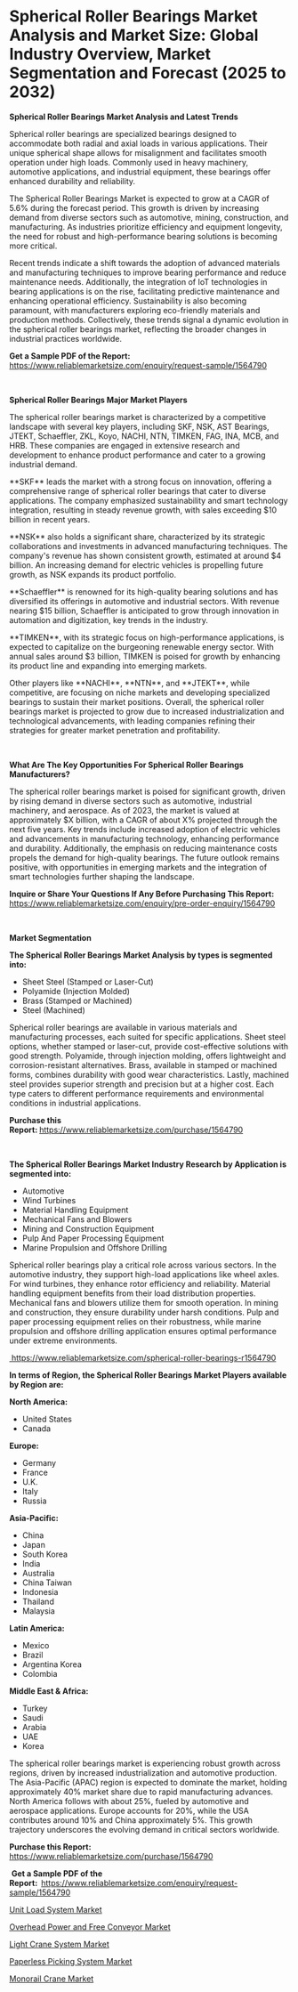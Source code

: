 <p><h1>Spherical Roller Bearings Market Analysis and Market Size: Global Industry Overview, Market Segmentation and Forecast (2025 to 2032)</h1></p><p><strong>Spherical Roller Bearings Market Analysis and Latest Trends</strong></p>
<p><p>Spherical roller bearings are specialized bearings designed to accommodate both radial and axial loads in various applications. Their unique spherical shape allows for misalignment and facilitates smooth operation under high loads. Commonly used in heavy machinery, automotive applications, and industrial equipment, these bearings offer enhanced durability and reliability.</p><p>The Spherical Roller Bearings Market is expected to grow at a CAGR of 5.6% during the forecast period. This growth is driven by increasing demand from diverse sectors such as automotive, mining, construction, and manufacturing. As industries prioritize efficiency and equipment longevity, the need for robust and high-performance bearing solutions is becoming more critical.</p><p>Recent trends indicate a shift towards the adoption of advanced materials and manufacturing techniques to improve bearing performance and reduce maintenance needs. Additionally, the integration of IoT technologies in bearing applications is on the rise, facilitating predictive maintenance and enhancing operational efficiency. Sustainability is also becoming paramount, with manufacturers exploring eco-friendly materials and production methods. Collectively, these trends signal a dynamic evolution in the spherical roller bearings market, reflecting the broader changes in industrial practices worldwide.</p></p>
<p><strong>Get a Sample PDF of the Report:&nbsp;</strong> <a href="https://www.reliablemarketsize.com/enquiry/request-sample/1564790?utm_campaign=973&utm_medium=2&utm_source=Github&utm_content=ia&utm_term=11042025&utm_id=spherical-roller-bearings">https://www.reliablemarketsize.com/enquiry/request-sample/1564790</a></p>
<p>&nbsp;</p>
<p><strong>Spherical Roller Bearings Major Market Players</strong></p>
<p><p>The spherical roller bearings market is characterized by a competitive landscape with several key players, including SKF, NSK, AST Bearings, JTEKT, Schaeffler, ZKL, Koyo, NACHI, NTN, TIMKEN, FAG, INA, MCB, and HRB. These companies are engaged in extensive research and development to enhance product performance and cater to a growing industrial demand.</p><p>**SKF** leads the market with a strong focus on innovation, offering a comprehensive range of spherical roller bearings that cater to diverse applications. The company emphasized sustainability and smart technology integration, resulting in steady revenue growth, with sales exceeding $10 billion in recent years.</p><p>**NSK** also holds a significant share, characterized by its strategic collaborations and investments in advanced manufacturing techniques. The company's revenue has shown consistent growth, estimated at around $4 billion. An increasing demand for electric vehicles is propelling future growth, as NSK expands its product portfolio.</p><p>**Schaeffler** is renowned for its high-quality bearing solutions and has diversified its offerings in automotive and industrial sectors. With revenue nearing $15 billion, Schaeffler is anticipated to grow through innovation in automation and digitization, key trends in the industry.</p><p>**TIMKEN**, with its strategic focus on high-performance applications, is expected to capitalize on the burgeoning renewable energy sector. With annual sales around $3 billion, TIMKEN is poised for growth by enhancing its product line and expanding into emerging markets.</p><p>Other players like **NACHI**, **NTN**, and **JTEKT**, while competitive, are focusing on niche markets and developing specialized bearings to sustain their market positions. Overall, the spherical roller bearings market is projected to grow due to increased industrialization and technological advancements, with leading companies refining their strategies for greater market penetration and profitability.</p></p>
<p>&nbsp;</p>
<p><strong>What Are The Key Opportunities For Spherical Roller Bearings Manufacturers?</strong></p>
<p><p>The spherical roller bearings market is poised for significant growth, driven by rising demand in diverse sectors such as automotive, industrial machinery, and aerospace. As of 2023, the market is valued at approximately $X billion, with a CAGR of about X% projected through the next five years. Key trends include increased adoption of electric vehicles and advancements in manufacturing technology, enhancing performance and durability. Additionally, the emphasis on reducing maintenance costs propels the demand for high-quality bearings. The future outlook remains positive, with opportunities in emerging markets and the integration of smart technologies further shaping the landscape.</p></p>
<p><strong>Inquire or Share Your Questions If Any Before Purchasing This Report:</strong> <a href="https://www.reliablemarketsize.com/enquiry/pre-order-enquiry/1564790?utm_campaign=973&utm_medium=2&utm_source=Github&utm_content=ia&utm_term=11042025&utm_id=spherical-roller-bearings">https://www.reliablemarketsize.com/enquiry/pre-order-enquiry/1564790</a></p>
<p>&nbsp;</p>
<p><strong>Market Segmentation</strong></p>
<p><strong>The Spherical Roller Bearings Market Analysis by types is segmented into:</strong></p>
<p><ul><li>Sheet Steel (Stamped or Laser-Cut)</li><li>Polyamide (Injection Molded)</li><li>Brass (Stamped or Machined)</li><li>Steel (Machined)</li></ul></p>
<p><p>Spherical roller bearings are available in various materials and manufacturing processes, each suited for specific applications. Sheet steel options, whether stamped or laser-cut, provide cost-effective solutions with good strength. Polyamide, through injection molding, offers lightweight and corrosion-resistant alternatives. Brass, available in stamped or machined forms, combines durability with good wear characteristics. Lastly, machined steel provides superior strength and precision but at a higher cost. Each type caters to different performance requirements and environmental conditions in industrial applications.</p></p>
<p><strong>Purchase this Report:&nbsp;</strong><a href="https://www.reliablemarketsize.com/purchase/1564790?utm_campaign=973&utm_medium=2&utm_source=Github&utm_content=ia&utm_term=11042025&utm_id=spherical-roller-bearings">https://www.reliablemarketsize.com/purchase/1564790</a></p>
<p>&nbsp;</p>
<p><strong>The Spherical Roller Bearings Market Industry Research by Application is segmented into:</strong></p>
<p><ul><li>Automotive</li><li>Wind Turbines</li><li>Material Handling Equipment</li><li>Mechanical Fans and Blowers</li><li>Mining and Construction Equipment</li><li>Pulp And Paper Processing Equipment</li><li>Marine Propulsion and Offshore Drilling</li></ul></p>
<p><p>Spherical roller bearings play a critical role across various sectors. In the automotive industry, they support high-load applications like wheel axles. For wind turbines, they enhance rotor efficiency and reliability. Material handling equipment benefits from their load distribution properties. Mechanical fans and blowers utilize them for smooth operation. In mining and construction, they ensure durability under harsh conditions. Pulp and paper processing equipment relies on their robustness, while marine propulsion and offshore drilling application ensures optimal performance under extreme environments.</p></p>
<p><a href="https://www.reliablemarketsize.com/spherical-roller-bearings-r1564790?utm_campaign=973&utm_medium=2&utm_source=Github&utm_content=ia&utm_term=11042025&utm_id=spherical-roller-bearings">&nbsp;https://www.reliablemarketsize.com/spherical-roller-bearings-r1564790</a></p>
<p><strong>In terms of Region, the Spherical Roller Bearings Market Players available by Region are:</strong></p>
<p>
    <p> <strong> North America: </strong>
        <ul>
            <li>United States</li>
            <li>Canada</li>
        </ul>
        </p> 
    <p> <strong> Europe: </strong>
        <ul>
            <li>Germany</li>
            <li>France</li>
            <li>U.K.</li>
            <li>Italy</li>
            <li>Russia</li>
        </ul>
        </p> 
    <p> <strong> Asia-Pacific: </strong>
        <ul>
            <li>China</li>
            <li>Japan</li>
            <li>South Korea</li>
            <li>India</li>
            <li>Australia</li>
            <li>China Taiwan</li>
            <li>Indonesia</li>
            <li>Thailand</li>
            <li>Malaysia</li>
        </ul>
        </p> 
    <p> <strong> Latin America: </strong>
        <ul>
            <li>Mexico</li>
            <li>Brazil</li>
            <li>Argentina Korea</li>
            <li>Colombia</li>
        </ul>
        </p> 
    <p> <strong> Middle East & Africa: </strong>
        <ul>
            <li>Turkey</li>
            <li>Saudi</li>
            <li>Arabia</li>
            <li>UAE</li>
            <li>Korea</li>
        </ul>
    </p>
    </p>
<p><p>The spherical roller bearings market is experiencing robust growth across regions, driven by increased industrialization and automotive production. The Asia-Pacific (APAC) region is expected to dominate the market, holding approximately 40% market share due to rapid manufacturing advances. North America follows with about 25%, fueled by automotive and aerospace applications. Europe accounts for 20%, while the USA contributes around 10% and China approximately 5%. This growth trajectory underscores the evolving demand in critical sectors worldwide.</p></p>
<p><strong>Purchase this Report: </strong><a href="https://www.reliablemarketsize.com/purchase/1564790?utm_campaign=973&utm_medium=2&utm_source=Github&utm_content=ia&utm_term=11042025&utm_id=spherical-roller-bearings">https://www.reliablemarketsize.com/purchase/1564790</a></p>
<p>&nbsp;<strong>Get a Sample PDF of the Report:&nbsp;&nbsp;</strong><a href="https://www.reliablemarketsize.com/enquiry/request-sample/1564790?utm_campaign=973&utm_medium=2&utm_source=Github&utm_content=ia&utm_term=11042025&utm_id=spherical-roller-bearings">https://www.reliablemarketsize.com/enquiry/request-sample/1564790</a></p>
<p><strong></strong></p>
<p><p><a href="https://github.com/abuugjetaj/Market-Research-Report-List-1/blob/main/unit-load-system-market.md?utm_campaign=973&utm_medium=2&utm_source=Github&utm_content=ia&utm_term=11042025&utm_id=spherical-roller-bearings">Unit Load System Market</a></p><p><a href="https://github.com/gukenneth26571/Market-Research-Report-List-1/blob/main/overhead-power-and-free-conveyor-market.md?utm_campaign=973&utm_medium=2&utm_source=Github&utm_content=ia&utm_term=11042025&utm_id=spherical-roller-bearings">Overhead Power and Free Conveyor Market</a></p><p><a href="https://github.com/triattwood9919/Market-Research-Report-List-1/blob/main/light-crane-system-market.md?utm_campaign=973&utm_medium=2&utm_source=Github&utm_content=ia&utm_term=11042025&utm_id=spherical-roller-bearings">Light Crane System Market</a></p><p><a href="https://github.com/stillsfloria19981/Market-Research-Report-List-1/blob/main/paperless-picking-system-market.md?utm_campaign=973&utm_medium=2&utm_source=Github&utm_content=ia&utm_term=11042025&utm_id=spherical-roller-bearings">Paperless Picking System Market</a></p><p><a href="https://github.com/schwminh2001101/Market-Research-Report-List-1/blob/main/monorail-crane-market.md?utm_campaign=973&utm_medium=2&utm_source=Github&utm_content=ia&utm_term=11042025&utm_id=spherical-roller-bearings">Monorail Crane Market</a></p></p>